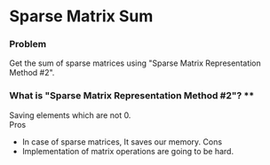 # Sparse Matrix Sum
### Problem
Get the sum of sparse matrices using "Sparse Matrix Representation Method #2".  
### What is "Sparse Matrix Representation Method #2"? **  
Saving elements which are not 0.  
Pros
- In case of sparse matrices, It saves our memory.
Cons
- Implementation of matrix operations are going to be hard.
